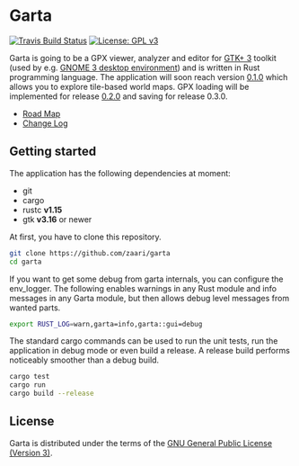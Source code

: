 # Garta
[![Travis Build Status](https://travis-ci.org/zaari/garta.svg?branch=master)](https://travis-ci.org/zaari/garta)
[![License: GPL v3](https://img.shields.io/badge/License-GPL%20v3-blue.svg)](http://www.gnu.org/licenses/gpl-3.0)

Garta is going to be a GPX viewer, analyzer and editor for [GTK+ 3](http://www.gtk.org/) toolkit (used by e.g. [GNOME 3 desktop environment](https://www.gnome.org/gnome-3/)) and is written in Rust programming language. The application will soon reach version [0.1.0](https://github.com/zaari/garta/milestone/1) which allows you to explore tile-based world maps. GPX loading will be implemented for release [0.2.0](https://github.com/zaari/garta/milestone/2) and saving for release 0.3.0.

* [Road Map](RoadMap.md)
* [Change Log](ChangeLog.md)

## Getting started
The application has the following dependencies at moment:

* git 
* cargo
* rustc **v1.15**
* gtk **v3.16** or newer

At first, you have to clone this repository.

```bash
git clone https://github.com/zaari/garta
cd garta
```

If you want to get some debug from garta internals, you can configure the env_logger. The following enables warnings in any Rust module and info messages in any Garta module, but then allows debug level messages from wanted parts.

```bash
export RUST_LOG=warn,garta=info,garta::gui=debug
```

The standard cargo commands can be used to run the unit tests, run the application in debug mode or even build a release. A release build performs noticeably smoother than a debug build.

```bash
cargo test
cargo run
cargo build --release
```

## License
Garta is distributed under the terms of the [GNU General Public License (Version 3)](https://www.gnu.org/licenses/gpl-3.0.en.html).

